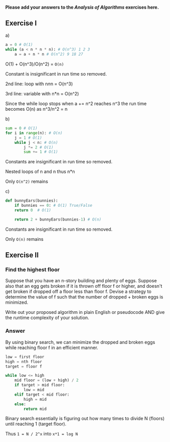 #### Please add your answers to the ***Analysis of  Algorithms*** exercises here.

## Exercise I

a)
```python
a = 0 # O(1)
while (a < n * n * n): # O(n^3) 1 2 3 
    a = a + n * n # O(n^2) 9 18 27
```
O(1) + O(n^3)/O(n^2) = `O(n)`

Constant is insignificant in run time so removed.

2nd line: loop with n*n*n = O(n^3)

3rd line: variable with n*n = O(n^2)

Since the while loop stops when a += n^2 reaches n^3
the run time becomes O(n) as n^3/n^2 = n

b)
```python
sum = 0 # O(1)
for i in range(n): # O(n)
    j = 1 # O(1)
    while j < n: # O(n)
        j *= 2 # O(1)
        sum += 1 # O(1)
```
Constants are insignificant in run time so removed.

Nested loops of n and n thus n*n

Only `O(n^2)` remains

c)  
```python
def bunnyEars(bunnies): 
    if bunnies == 0: # O(1) True/False
    return 0  # O(1)

    return 2 + bunnyEars(bunnies-1) # O(n)
```
Constants are insignificant in run time so removed.

Only `O(n)` remains

## Exercise II

### Find the highest floor
Suppose that you have an n-story building and plenty of eggs. Suppose also that an egg gets broken if it is thrown off floor f or higher, and doesn't get broken if dropped off a floor less than floor f. Devise a strategy to determine the value of f such that the number of dropped + broken eggs is minimized.

Write out your proposed algorithm in plain English or pseudocode AND give the runtime complexity of your solution.

### Answer
By using binary search, we can minimize the dropped and broken eggs while reaching floor f in an efficient manner.

```python
low = first floor
high = nth floor
target = floor f

while low <= high
    mid floor = (low + high) / 2
    if target > mid floor:
        low = mid
    elif target < mid floor:
        high = mid
    else:
        return mid
```
Binary search essentially is figuring out how many times to divide N (floors) until reaching 1 (target floor).

Thus `1 = N / 2^x` into `x*1 = log N`
